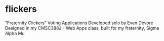 # flickers
"Fraternity Clickers" Voting Applications
Developed solo by Evan Devore
Designed in my CMSC388J - Web Apps class, built for my fraternity, Sigma Alpha Mu
